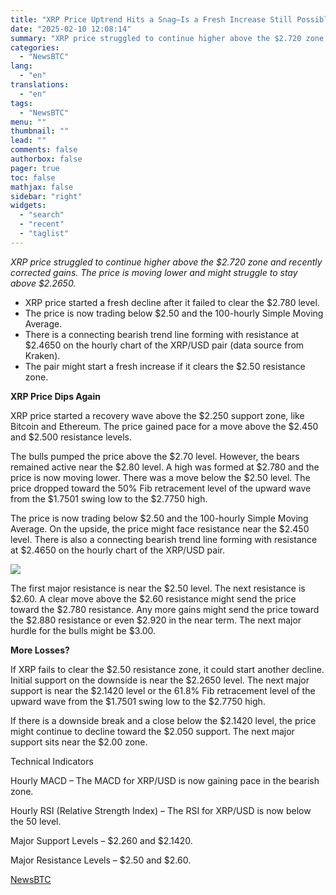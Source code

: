 ```yaml
---
title: "XRP Price Uptrend Hits a Snag—Is a Fresh Increase Still Possible?"
date: "2025-02-10 12:08:14"
summary: "XRP price struggled to continue higher above the $2.720 zone and recently corrected gains. The price is moving lower and might struggle to stay above $2.2650.XRP price started a fresh decline after it failed to clear the $2.780 level.The price is now trading below $2.50 and the 100-hourly Simple Moving..."
categories:
  - "NewsBTC"
lang:
  - "en"
translations:
  - "en"
tags:
  - "NewsBTC"
menu: ""
thumbnail: ""
lead: ""
comments: false
authorbox: false
pager: true
toc: false
mathjax: false
sidebar: "right"
widgets:
  - "search"
  - "recent"
  - "taglist"
---
```


*XRP price struggled to continue higher above the $2.720 zone and recently corrected gains. The price is moving lower and might struggle to stay above $2.2650.*

* XRP price started a fresh decline after it failed to clear the $2.780 level.
* The price is now trading below $2.50 and the 100-hourly Simple Moving Average.
* There is a connecting bearish trend line forming with resistance at $2.4650 on the hourly chart of the XRP/USD pair (data source from Kraken).
* The pair might start a fresh increase if it clears the $2.50 resistance zone.

**XRP Price Dips Again**

XRP price started a recovery wave above the $2.250 support zone, like Bitcoin and Ethereum. The price gained pace for a move above the $2.450 and $2.500 resistance levels.

The bulls pumped the price above the $2.70 level. However, the bears remained active near the $2.80 level. A high was formed at $2.780 and the price is now moving lower. There was a move below the $2.50 level. The price dropped toward the 50% Fib retracement level of the upward wave from the $1.7501 swing low to the $2.7750 high.

The price is now trading below $2.50 and the 100-hourly Simple Moving Average. On the upside, the price might face resistance near the $2.450 level. There is also a connecting bearish trend line forming with resistance at $2.4650 on the hourly chart of the XRP/USD pair.

![](https://s3.tradingview.com/news/image/newsbtc:87f670a93094b-e6a50aaab1983aee7d92f8ee6425cd44-resized.jpeg)

The first major resistance is near the $2.50 level. The next resistance is $2.60. A clear move above the $2.60 resistance might send the price toward the $2.780 resistance. Any more gains might send the price toward the $2.880 resistance or even $2.920 in the near term. The next major hurdle for the bulls might be $3.00.

**More Losses?**

If XRP fails to clear the $2.50 resistance zone, it could start another decline. Initial support on the downside is near the $2.2650 level. The next major support is near the $2.1420 level or the 61.8% Fib retracement level of the upward wave from the $1.7501 swing low to the $2.7750 high.

If there is a downside break and a close below the $2.1420 level, the price might continue to decline toward the $2.050 support. The next major support sits near the $2.00 zone.

Technical Indicators

Hourly MACD – The MACD for XRP/USD is now gaining pace in the bearish zone.

Hourly RSI (Relative Strength Index) – The RSI for XRP/USD is now below the 50 level.

Major Support Levels – $2.260 and $2.1420.

Major Resistance Levels – $2.50 and $2.60.

[NewsBTC](https://www.tradingview.com/news/newsbtc:87f670a93094b:0-xrp-price-uptrend-hits-a-snag-is-a-fresh-increase-still-possible/)
